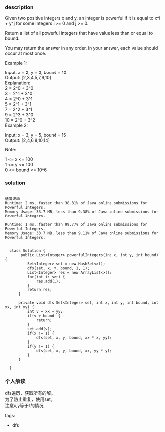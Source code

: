 ### description    
  Given two positive integers x and y, an integer is powerful if it is equal to x^i + y^j for some integers i >= 0 and j >= 0.  
    
  Return a list of all powerful integers that have value less than or equal to bound.  
    
  You may return the answer in any order.  In your answer, each value should occur at most once.  
    
     
    
  Example 1:  
    
  Input: x = 2, y = 3, bound = 10  
  Output: [2,3,4,5,7,9,10]  
  Explanation:   
  2 = 2^0 + 3^0  
  3 = 2^1 + 3^0  
  4 = 2^0 + 3^1  
  5 = 2^1 + 3^1  
  7 = 2^2 + 3^1  
  9 = 2^3 + 3^0  
  10 = 2^0 + 3^2  
  Example 2:  
    
  Input: x = 3, y = 5, bound = 15  
  Output: [2,4,6,8,10,14]  
     
    
  Note:  
    
  1 <= x <= 100  
  1 <= y <= 100  
  0 <= bound <= 10^6  
    
    
### solution    
```    
  
速度波动  
Runtime: 2 ms, faster than 38.31% of Java online submissions for Powerful Integers.  
Memory Usage: 33.7 MB, less than 9.38% of Java online submissions for Powerful Integers.  
  
Runtime: 1 ms, faster than 99.77% of Java online submissions for Powerful Integers.  
Memory Usage: 33.7 MB, less than 9.11% of Java online submissions for Powerful Integers.  
  
  
  class Solution {  
       public List<Integer> powerfulIntegers(int x, int y, int bound) {  
          Set<Integer> set = new HashSet<>();  
          dfs(set, x, y, bound, 1, 1);  
          List<Integer> res = new ArrayList<>();  
          for(int i: set) {  
              res.add(i);  
          }  
          return res;  
      }  
    
      private void dfs(Set<Integer> set, int x, int y, int bound, int xx, int yy) {  
          int v = xx + yy;  
          if(v > bound) {  
              return;  
          }  
          set.add(v);  
          if(x != 1) {  
              dfs(set, x, y, bound, xx * x, yy);  
          }  
          if(y != 1) {  
              dfs(set, x, y, bound, xx, yy * y);  
          }  
      }  
    
  }  
```    
    
### 个人解读    
  dfs遍历，获取所有的解。  
  为了防止重复，使用set。  
  注意x,y等于1的情况  
    
tags:    
  -  dfs  
